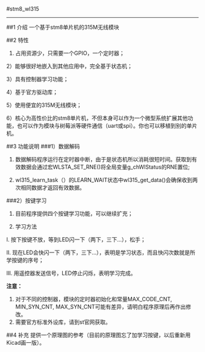 #stm8_wl315

----------

##1 介绍
一个基于stm8单片机的315M无线模块

##2 特性
1) 占用资源少，只需要一个GPIO，一个定时器；

2）能够很好地嵌入到其他应用中，完全基于状态机；

3）具有控制器学习功能；

4）基于官方驱动库；

5）使用便宜的315M无线模块；

6）核心为高性价比的stm8单片机，不但本身可以作为一个微型系统扩展其他功能，也可以作为模块与树莓派等硬件通信（uart或spi）。你也可以移植到别的单片机。

##3 功能说明
###1）数据解码

1. 数据解码程序运行在定时器中断，由于是状态机所以消耗很短时间。获取到有效数据会通过宏WLSTA\_SET\_RNE()将全局变量g\_chWlStatus的RNE置位;

2. wl315\_learn\_task（）的LEARN\_WAIT状态中wl315\_get\_data()会确保收到两次相同数据才返回有效数据。


###2）按键学习

1. 目前程序提供四个按键学习功能，可以继续扩充；

2. 学习方法

I. 按下按键不放，等到LED闪一下（两下，三下...），松手；

II. 现在LED会快闪一下（两下，三下...），表明是学习状态，而且快闪次数就是所学按键的序号；

III. 用遥控器发送信号，LED停止闪烁，表明学习完成。

**注意：**

1. 对于不同的控制器，模块的定时器初始化和常量MAX\_CODE\_CNT, MIN\_SYN\_CNT, MAX\_SYN\_CNT可能有差异，请明白程序原理后再作出修改。
2. 需要官方标准外设库，请到st官网获取。

##4 补充
提供一个原理图的参考（目前的原理图忘了加学习按键，以后重新用Kicad画一版）。




